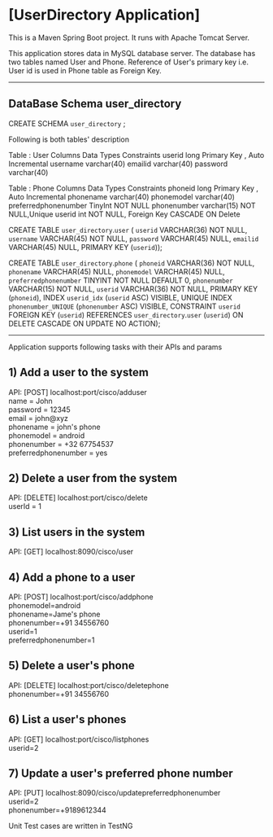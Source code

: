 # [UserDirectory Application]

This is a Maven Spring Boot project. It runs with Apache Tomcat Server.

This application stores data in MySQL database server. The database has two tables named User and Phone. Reference of User's primary key
i.e. User id is used in Phone table as Foreign Key.

------------------
## DataBase Schema user_directory

CREATE SCHEMA `user_directory` ;

Following is both tables' description

Table : User
Columns     Data Types    Constraints
userid      long		  Primary Key , Auto Incremental
username    varchar(40)	
emailid		varchar(40)
password    varchar(40)


Table : Phone
Columns      		      Data Types      Constraints
phoneid		 	 	      long		    Primary Key , Auto Incremental
phonename			      varchar(40)
phonemodel 	  	 	      varchar(40)
preferredphonenumber	  TinyInt		NOT NULL
phonenumber				  varchar(15)	NOT NULL,Unique
userid					  int			NOT NULL, Foreign Key          CASCADE ON Delete

CREATE TABLE `user_directory`.`user` (
  `userid` VARCHAR(36) NOT NULL,
  `username` VARCHAR(45) NOT NULL,
  `password` VARCHAR(45) NULL,
  `emailid` VARCHAR(45) NULL,
  PRIMARY KEY (`userid`));
  
  
  
  CREATE TABLE `user_directory`.`phone` (
  `phoneid` VARCHAR(36) NOT NULL,
  `phonename` VARCHAR(45) NULL,
  `phonemodel` VARCHAR(45) NULL,
  `preferredphonenumber` TINYINT NOT NULL DEFAULT 0,
  `phonenumber` VARCHAR(15) NOT NULL,
  `userid` VARCHAR(36) NOT NULL,
  PRIMARY KEY (`phoneid`),
  INDEX `userid_idx` (`userid` ASC) VISIBLE,
  UNIQUE INDEX `phonenumber_UNIQUE` (`phonenumber` ASC) VISIBLE,
  CONSTRAINT `userid`
    FOREIGN KEY (`userid`)
    REFERENCES `user_directory`.`user` (`userid`)
    ON DELETE CASCADE
    ON UPDATE NO ACTION);
    

--------------------------
 
Application supports following tasks with their APIs and params  
## 1)  Add a user to the system      
API: [POST]    localhost:port/cisco/adduser  
name = John  
password = 12345  
email = john@xyz  
phonename = john's phone  
phonemodel = android  
phonenumber = +32 67754537  
preferredphonenumber = yes  

## 2)  Delete a user from the system
API: [DELETE] localhost:port/cisco/delete   
userId = 1

## 3)  List users in the system
API: [GET]  localhost:8090/cisco/user

## 4)  Add a phone to a user
API: [POST] localhost:port/cisco/addphone  
phonemodel=android   
phonename=Jame's phone  
phonenumber=+91 34556760  
userid=1  
preferredphonenumber=1  

## 5)  Delete a user's phone
API: [DELETE]  localhost:port/cisco/deletephone  
phonenumber=+91 34556760  

## 6)  List a user's phones
API: [GET] localhost:port/cisco/listphones  
userid=2  

## 7)  Update a user's preferred phone number   
API: [PUT] localhost:8090/cisco/updatepreferredphonenumber  
userid=2    
phonenumber=+9189612344    

 Unit Test cases are written in TestNG
